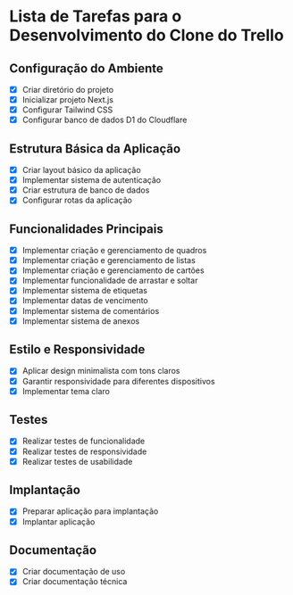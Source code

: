 # Lista de Tarefas para o Desenvolvimento do Clone do Trello

## Configuração do Ambiente
- [x] Criar diretório do projeto
- [x] Inicializar projeto Next.js
- [x] Configurar Tailwind CSS
- [x] Configurar banco de dados D1 do Cloudflare

## Estrutura Básica da Aplicação
- [x] Criar layout básico da aplicação
- [x] Implementar sistema de autenticação
- [x] Criar estrutura de banco de dados
- [x] Configurar rotas da aplicação

## Funcionalidades Principais
- [x] Implementar criação e gerenciamento de quadros
- [x] Implementar criação e gerenciamento de listas
- [x] Implementar criação e gerenciamento de cartões
- [x] Implementar funcionalidade de arrastar e soltar
- [x] Implementar sistema de etiquetas
- [x] Implementar datas de vencimento
- [x] Implementar sistema de comentários
- [x] Implementar sistema de anexos

## Estilo e Responsividade
- [x] Aplicar design minimalista com tons claros
- [x] Garantir responsividade para diferentes dispositivos
- [x] Implementar tema claro

## Testes
- [x] Realizar testes de funcionalidade
- [x] Realizar testes de responsividade
- [x] Realizar testes de usabilidade

## Implantação
- [x] Preparar aplicação para implantação
- [x] Implantar aplicação

## Documentação
- [x] Criar documentação de uso
- [x] Criar documentação técnica
